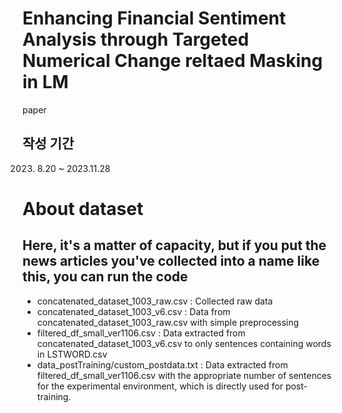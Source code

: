 # Enhancing Financial Sentiment Analysis through Targeted Numerical Change reltaed Masking in LM
paper

## 작성 기간
2023. 8.20 ~ 2023.11.28

# About dataset
## Here, it's a matter of capacity, but if you put the news articles you've collected into a name like this, you can run the code
+ concatenated_dataset_1003_raw.csv : Collected raw data
+ concatenated_dataset_1003_v6.csv : Data from concatenated_dataset_1003_raw.csv with simple preprocessing
+ filtered_df_small_ver1106.csv : Data extracted from concatenated_dataset_1003_v6.csv to only sentences containing words in LSTWORD.csv
+ data_postTraining/custom_postdata.txt : Data extracted from filtered_df_small_ver1106.csv with the appropriate number of sentences for the experimental environment, which is directly used for post-training.

